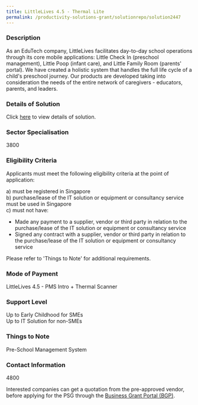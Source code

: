 ```yaml
---
title: LittleLives 4.5 - Thermal Lite
permalink: /productivity-solutions-grant/solutionrepo/solution2447
---
```


### Description

As an EduTech company, LittleLives facilitates day-to-day school operations through its core mobile applications: Little Check In (preschool management), Little Poop (infant care), and Little Family Room (parents' portal).  We have created a holistic system that handles the full life cycle of a child's preschool journey. Our products are developed taking into consideration the needs of the entire network of caregivers - educators, parents, and leaders.

### Details of Solution

Click <a href='LittleLives Inc Pte. Ltd.' target='_blank' rel='noopener'>here</a> to view details of solution.

### Sector Specialisation

 3800 

### Eligibility Criteria

Applicants must meet the following eligibility criteria at the point of application:

a) must be registered in Singapore <br>
b) purchase/lease of the IT solution or equipment or consultancy service must be used in Singapore <br>
c) must not have:
- Made any payment to a supplier, vendor or third party in relation to the purchase/lease of the IT solution or equipment or consultancy service
- Signed any contract with a supplier, vendor or third party in relation to the purchase/lease of the IT solution or equipment or consultancy service

Please refer to 'Things to Note' for additional requirements.

### Mode of Payment
LittleLives 4.5 - PMS Intro + Thermal Scanner

### Support Level
Up to Early Childhood for SMEs <br>
Up to IT Solution for non-SMEs

### Things to Note
Pre-School Management System

### Contact Information
4800

Interested companies can get a quotation from the pre-approved vendor, before applying for the PSG through the <a target='_blank' rel='noopener' href='https://www.businessgrants.gov.sg/'>Business Grant Portal (BGP)</a>.

